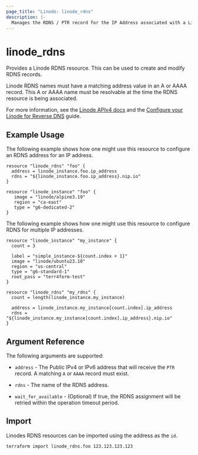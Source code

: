 ```yaml
---
page_title: "Linode: linode_rdns"
description: |-
  Manages the RDNS / PTR record for the IP Address associated with a Linode Instance.
---
```


# linode\_rdns

Provides a Linode RDNS resource.  This can be used to create and modify RDNS records.

Linode RDNS names must have a matching address value in an A or AAAA record.  This A or AAAA name must be resolvable at the time the RDNS resource is being associated.

For more information, see the [Linode APIv4 docs](https://developers.linode.com/api/v4/networking-ips-address/#put) and the [Configure your Linode for Reverse DNS](https://www.linode.com/docs/networking/dns/configure-your-linode-for-reverse-dns-classic-manager/) guide.

## Example Usage

The following example shows how one might use this resource to configure an RDNS address for an IP address.

```hcl
resource "linode_rdns" "foo" {
  address = linode_instance.foo.ip_address
  rdns = "${linode_instance.foo.ip_address}.nip.io"
}

resource "linode_instance" "foo" {
   image = "linode/alpine3.19"
   region = "ca-east"
   type = "g6-dedicated-2"
}
```

The following example shows how one might use this resource to configure RDNS for multiple IP addresses.

```hcl
resource "linode_instance" "my_instance" {
  count = 3

  label = "simple_instance-${count.index + 1}"
  image = "linode/ubuntu23.10"
  region = "us-central"
  type = "g6-standard-1"
  root_pass = "terr4form-test"
}

resource "linode_rdns" "my_rdns" {
  count = length(linode_instance.my_instance)

  address = linode_instance.my_instance[count.index].ip_address
  rdns = "${linode_instance.my_instance[count.index].ip_address}.nip.io"
}
```

## Argument Reference

The following arguments are supported:

* `address` - The Public IPv4 or IPv6 address that will receive the `PTR` record.  A matching `A` or `AAAA` record must exist.

* `rdns` - The name of the RDNS address.

* `wait_for_available` - (Optional) If true, the RDNS assignment will be retried within the operation timeout period.

## Import

Linodes RDNS resources can be imported using the address as the `id`.

```sh
terraform import linode_rdns.foo 123.123.123.123
```
